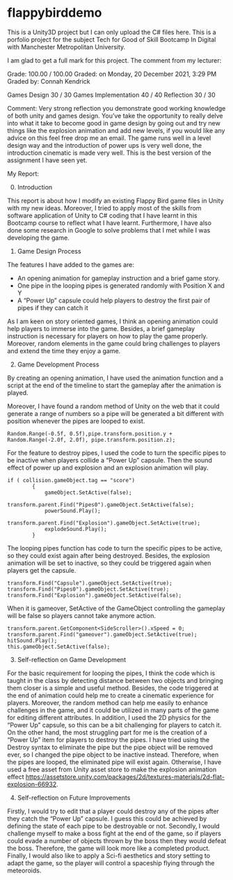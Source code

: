 # flappybirddemo
This is a Unity3D project but I can only upload the C# files here. This is a porfolio project for the subject Tech for Good of Skill Bootcamp In Digital
with Manchester Metropolitan University.

I am glad to get a full mark for this project. The comment from my lecturer:

Grade: 100.00 / 100.00 Graded: on Monday, 20 December 2021, 3:29 PM Graded by: Connah Kendrick

Games Design 30 / 30
Games Implementation 40 / 40
Reflection 30 / 30

Comment: Very strong reflection you demonstrate good working knowledge of both unity and games design. 
You’ve take the opportunity to really delve into what it take to become good in game design by going out and 
try new things like the explosion animation and add new levels, if you would like any advice on this feel free drop me an email. 
The game runs well in a level design way and the introduction of power ups is very well done, the introduction cinematic is made very well. 
This is the best version of the assignment I have seen yet.


My Report:

0. Introduction

This report is about how I modify an existing Flappy Bird game files in Unity with my
new ideas. Moreover, I tried to apply most of the skills from software application of
Unity to C# coding that I have learnt in this Bootcamp course to reflect what I have
learnt. Furthermore, I have also done some research in Google to solve problems that I
met while I was developing the game.

1. Game Design Process

The features I have added to the games are:
- An opening animation for gameplay instruction and a brief game story.
- One pipe in the looping pipes is generated randomly with Position X and Y
- A “Power Up” capsule could help players to destroy the first pair of pipes if they
can catch it

As I am keen on story oriented games, I think an opening animation could help players
to immerse into the game. Besides, a brief gameplay instruction is necessary for players
on how to play the game properly. Moreover, random elements in the game could bring
challenges to players and extend the time they enjoy a game.

2. Game Development Process

By creating an opening animation, I have used the animation function and a script at the
end of the timeline to start the gameplay after the animation is played.

Moreover, I have found a random method of Unity on the web that it could generate a
range of numbers so a pipe will be generated a bit different with position whenever the
pipes are looped to exist.

```
Random.Range(-0.5f, 0.5f),pipe.transform.position.y + Random.Range(-2.0f, 2.0f), pipe.transform.position.z);
```

For the feature to destroy pipes, I used the code to turn the specific pipes to be inactive
when players collide a “Power Up” capsule. Then the sound effect of power up and
explosion and an explosion animation will play.

```
if ( collision.gameObject.tag == "score")
        {
            gameObject.SetActive(false);
            transform.parent.Find("Pipes0").gameObject.SetActive(false);
            powerSound.Play();
            transform.parent.Find("Explosion").gameObject.SetActive(true);
            explodeSound.Play();
        }
```

The looping pipes function has code to turn the specific pipes to be active, so they could
exist again after being destroyed. Besides, the explosion animation will be set to
inactive, so they could be triggered again when players get the capsule.

```
transform.Find("Capsule").gameObject.SetActive(true);
transform.Find("Pipes0").gameObject.SetActive(true);
transform.Find("Explosion").gameObject.SetActive(false);
```

When it is gameover, SetActive of the GameObject controlling the gameplay will be false
so players cannot take anymore action.

```
transform.parent.GetComponent<SideScroller>().xSpeed = 0;
transform.parent.Find("gameover").gameObject.SetActive(true);
hitSound.Play();
this.gameObject.SetActive(false);
```

3. Self-reflection on Game Development

For the basic requirement for looping the pipes, I think the code which is taught in the
class by detecting distance between two objects and bringing them closer is a simple
and useful method. Besides, the code triggered at the end of animation could help me
to create a cinematic experience for players. Moreover, the random method can help
me easily to enhance challenges in the game, and it could be utilized in many parts of
the game for editing different attributes. In addition, I used the 2D physics for the
“Power Up” capsule, so this can be a bit challenging for players to catch it. On the other
hand, the most struggling part for me is the creation of a “Power Up” item for players to
destroy the pipes. I have tried using the Destroy syntax to eliminate the pipe but the
pipe object will be removed ever, so I changed the pipe object to be inactive instead.
Therefore, when the pipes are looped, the eliminated pipe will exist again. Otherwise, I
have used a free asset from Unity asset store to make the explosion animation effect
https://assetstore.unity.com/packages/2d/textures-materials/2d-flat-explosion-66932.

4. Self-reflection on Future Improvements

Firstly, I would try to edit that a player could destroy any of the pipes after they catch
the “Power Up” capsule. I guess this could be achieved by defining the state of each pipe
to be destroyable or not. Secondly, I would challenge myself to make a boss fight at the
end of the game, so if players could evade a number of objects thrown by the boss then
they would defeat the boss. Therefore, the game will look more like a completed
product. Finally, I would also like to apply a Sci-fi aesthetics and story setting to adapt
the game, so the player will control a spaceship flying through the meteoroids.
